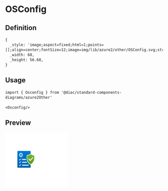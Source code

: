 # OSConfig

## Definition

```
{
  _style: 'image;aspect=fixed;html=1;points=[];align=center;fontSize=12;image=img/lib/azure2/other/OSConfig.svg;strokeColor=none;',
  _width: 68,
  _height: 56.68,
}
```

## Usage

```
import { Osconfig } from '@diac/standard-components-diagrams/azure2Other'

<Osconfig/>
```

## Preview

<img src="./osconfig.png" width="200"/>
